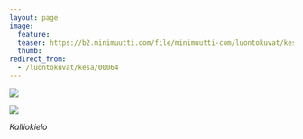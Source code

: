 ```yaml
---
layout: page
image:
  feature:
  teaser: https://b2.minimuutti.com/file/minimuutti-com/luontokuvat/kes%C3%A4/3/DS18594-245px.jpg
  thumb:
redirect_from:
  - /luontokuvat/kesa/00064
---
```


![](https://b2.minimuutti.com/file/minimuutti-com/luontokuvat/kes%C3%A4/3/DS18592-800px.jpg)

![](https://b2.minimuutti.com/file/minimuutti-com/luontokuvat/kes%C3%A4/3/DS18594-800px.jpg)

*Kalliokielo*
